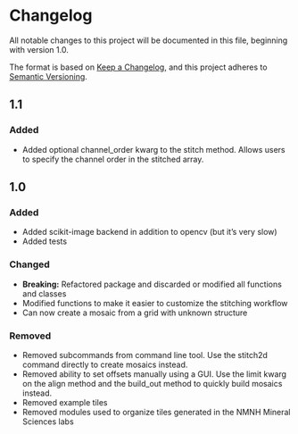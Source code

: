 Changelog
=========

All notable changes to this project will be documented in this file,
beginning with version 1.0.

The format is based on [Keep a
Changelog](https://keepachangelog.com/en/1.0.0/), and this project
adheres to [Semantic Versioning](https://semver.org/spec/v2.0.0.html).

1.1
---

### Added

-   Added optional channel_order kwarg to the stitch method. Allows
    users to specify the channel order in the stitched array.

1.0
---

### Added

-   Added scikit-image backend in addition to opencv (but it’s very
    slow)
-   Added tests

### Changed

-   **Breaking:** Refactored package and discarded or modified all
    functions and classes
-   Modified functions to make it easier to customize the stitching
    workflow
-   Can now create a mosaic from a grid with unknown structure

### Removed

-   Removed subcommands from command line tool. Use the stitch2d command
    directly to create mosaics instead.
-   Removed ability to set offsets manually using a GUI. Use the limit
    kwarg on the align method and the build_out method to quickly build
    mosaics instead.
-   Removed example tiles
-   Removed modules used to organize tiles generated in the NMNH Mineral
    Sciences labs
